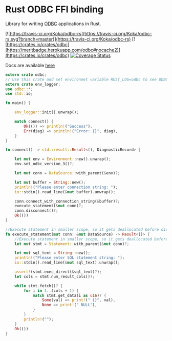 # Rust ODBC FFI binding

Library for writing [ODBC](https://msdn.microsoft.com/en-us/library/ms710154.aspx) applications in Rust.

[![https://travis-ci.org/Koka/odbc-rs](https://travis-ci.org/Koka/odbc-rs.svg?branch=master)](https://travis-ci.org/Koka/odbc-rs)
[![https://crates.io/crates/odbc](https://meritbadge.herokuapp.com/odbc#nocache2)](https://crates.io/crates/odbc)
[![Coverage Status](https://coveralls.io/repos/github/Koka/odbc-rs/badge.svg)](https://coveralls.io/github/Koka/odbc-rs)

Docs are available [here](http://koka.github.io/odbc-rs/odbc/)

```rust
extern crate odbc;
// Use this crate and set environmet variable RUST_LOG=odbc to see ODBC warnings
extern crate env_logger;
use odbc::*;
use std::io;

fn main() {

    env_logger::init().unwrap();

    match connect() {
        Ok(()) => println!("Success"),
        Err(diag) => println!("Error: {}", diag),
    }
}

fn connect() -> std::result::Result<(), DiagnosticRecord> {

    let mut env = Environment::new().unwrap();
    env.set_odbc_version_3()?;

    let mut conn = DataSource::with_parent(&env)?;

    let mut buffer = String::new();
    println!("Please enter connection string: ");
    io::stdin().read_line(&mut buffer).unwrap();

    conn.connect_with_connection_string(&buffer)?;
    execute_statement(&mut conn)?;
    conn.disconnect()?;
    Ok(())
}

//Execute statement in smaller scope, so it gets deallocated before disconnect
fn execute_statement(mut conn: &mut DataSource) -> Result<()> {
    //Execute statement in smaller scope, so it gets deallocated before disconnect
    let mut stmt = Statement::with_parent(&mut conn)?;

    let mut sql_text = String::new();
    println!("Please enter SQL statement string: ");
    io::stdin().read_line(&mut sql_text).unwrap();

    assert!(stmt.exec_direct(&sql_text)?);
    let cols = stmt.num_result_cols()?;

    while stmt.fetch()? {
        for i in 1..(cols + 1) {
            match stmt.get_data(i as u16)? {
                Some(val) => print!(" {}", val),
                None => print!(" NULL"),
            }
        }
        println!("");
    }
    Ok(())
}
```
